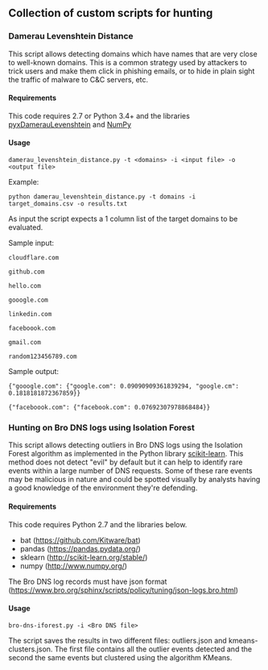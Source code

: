 ## Collection of custom scripts for hunting

### Damerau Levenshtein Distance

This script allows detecting domains which have names that are very close to well-known domains. This is a common strategy used by attackers to trick users and make them click in phishing emails, or to hide in plain sight the traffic of malware to C&C servers, etc.

#### Requirements

This code requires 2.7 or Python 3.4+ and the libraries [pyxDamerauLevenshtein](https://pypi.python.org/pypi/pyxDamerauLevenshtein) and [NumPy](http://www.numpy.org/)


#### Usage

`damerau_levenshtein_distance.py -t <domains> -i <input file> -o <output file>`

Example:

`python damerau_levenshtein_distance.py -t domains -i target_domains.csv -o results.txt`

As input the script expects a 1 column list of the target domains to be evaluated.

Sample input:

`cloudflare.com`

`github.com`

`hello.com`

`gooogle.com`

`linkedin.com`

`faceboook.com`

`gmail.com`

`random123456789.com`

Sample output:

`{"gooogle.com": {"google.com": 0.09090909361839294, "google.cm": 0.1818181872367859}}`

`{"faceboook.com": {"facebook.com": 0.07692307978868484}}`

### Hunting on Bro DNS logs using Isolation Forest

This script allows detecting outliers in Bro DNS logs using the Isolation Forest algorithm as implemented in the Python library [scikit-learn](http://scikit-learn.org/stable/modules/generated/sklearn.ensemble.IsolationForest.html). This method does not detect "evil" by default but it can help to identify rare events within a large number of DNS requests. Some of these rare events may be malicious in nature and could be spotted visually by analysts having a good knowledge of the environment they're defending.

#### Requirements

This code requires Python 2.7 and the libraries below.

- bat (https://github.com/Kitware/bat)
- pandas (https://pandas.pydata.org/)
- sklearn (http://scikit-learn.org/stable/)
- numpy (http://www.numpy.org/)

The Bro DNS log records must have json format (https://www.bro.org/sphinx/scripts/policy/tuning/json-logs.bro.html)

#### Usage

`bro-dns-iforest.py -i <Bro DNS file>`

The script saves the results in two different files: outliers.json and kmeans-clusters.json. The first file contains all the outlier events detected and the second the same events but clustered using the algorithm KMeans.

